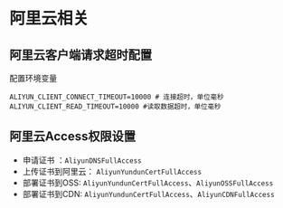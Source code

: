 # 阿里云相关


## 阿里云客户端请求超时配置

配置环境变量
```shell
ALIYUN_CLIENT_CONNECT_TIMEOUT=10000 # 连接超时，单位毫秒
ALIYUN_CLIENT_READ_TIMEOUT=10000 #读取数据超时，单位毫秒

```


## 阿里云Access权限设置


* 申请证书 ：`AliyunDNSFullAccess`
* 上传证书到阿里云： `AliyunYundunCertFullAccess`
* 部署证书到OSS: `AliyunYundunCertFullAccess`、`AliyunOSSFullAccess`
* 部署证书到CDN: `AliyunYundunCertFullAccess`、`AliyunCDNFullAccess`